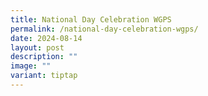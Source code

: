 ```yaml
---
title: National Day Celebration WGPS
permalink: /national-day-celebration-wgps/
date: 2024-08-14
layout: post
description: ""
image: ""
variant: tiptap
---
```

